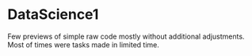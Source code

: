 # DataScience1
Few previews of simple raw code mostly without additional adjustments. Most of times were tasks made in limited time.
